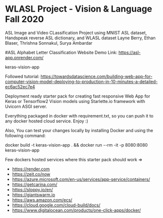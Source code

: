 # WLASL Project - Vision & Language Fall 2020

ASL Image and Video CLassification Project using MNIST ASL dataset, Handspeak reverse ASL dictionary, and WLASL dataset
Layne Berry, Ethan Blaser, Thrishna Sonnakul, Surya Ambardar

#ASL Alphabet Letter Classification Website Demo
Link: https://asl-app.onrender.com/

keras-vision-app

Followed tutorial: 
https://towardsdatascience.com/building-web-app-for-computer-vision-model-deploying-to-production-in-10-minutes-a-detailed-ec6ac52ec7e4

Deployment ready starter pack for creating fast responsive Web App for Keras or Tensorflow2 Vision models using Starlette.io framework with Uvicorn ASGI server.

Everything packaged in docker with requirement.txt, so you can push it to any docker hosted cloud service. Enjoy :)

Also, You can test your changes locally by installing Docker and using the following command:

docker build -t keras-vision-app . && docker run --rm -it -p 8080:8080 keras-vision-app

Few dockers hosted services where this starter pack should work =>

* https://render.com
* https://zeit.co/now
* https://azure.microsoft.com/en-us/services/app-service/containers/
* https://getcarina.com/
* https://sloppy.io/en/
* https://giantswarm.io
* https://aws.amazon.com/ecs/
* https://cloud.google.com/cloud-build/docs/
* https://www.digitalocean.com/products/one-click-apps/docker/
